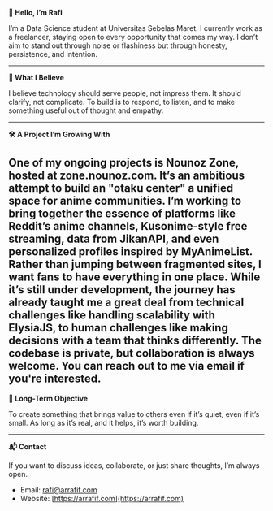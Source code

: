 **👋 Hello, I’m Rafi**

I’m a Data Science student at Universitas Sebelas Maret. I currently work as a freelancer, staying open to every opportunity that comes my way. I don’t aim to stand out through noise or flashiness but through honesty, persistence, and intention.

---

**🧭 What I Believe**

I believe technology should serve people, not impress them. It should clarify, not complicate. To build is to respond, to listen, and to make something useful out of thought and empathy.

---

**🛠️ A Project I’m Growing With**

One of my ongoing projects is Nounoz Zone, hosted at zone.nounoz.com. It’s an ambitious attempt to build an "otaku center" a unified space for anime communities. I’m working to bring together the essence of platforms like Reddit’s anime channels, Kusonime-style free streaming, data from JikanAPI, and even personalized profiles inspired by MyAnimeList. Rather than jumping between fragmented sites, I want fans to have everything in one place.
While it’s still under development, the journey has already taught me a great deal from technical challenges like handling scalability with ElysiaJS, to human challenges like making decisions with a team that thinks differently. The codebase is private, but collaboration is always welcome. You can reach out to me via email if you're interested.
---

**🎯 Long-Term Objective**

To create something that brings value to others even if it’s quiet, even if it’s small. As long as it’s real, and it helps, it’s worth building.

---

**📬 Contact**

If you want to discuss ideas, collaborate, or just share thoughts, I’m always open.

- Email: [rafi@arrafif.com](mailto:rafi@arrafif.com)  
- Website: [https://arrafif.com](https://arrafif.com)
